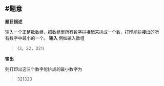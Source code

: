 
#题意
-------

**题目描述**


输入一个正整数数组，把数组里所有数字拼接起来排成一个数，打印能拼接出的所有数字中最小的一个。
**输入**
例如输入数组

>{3，32，321}

**输出**

则打印出这三个数字能排成的最小数字为

>321323

